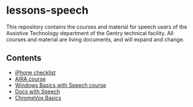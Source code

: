 # lessons-speech

This repository contains the courses and material for speech users of
the Assistive Technology department of the Gentry technical facility.
All courses and material are living documents, and will expand and
change.

## Contents

* [iPhone checklist](iphone/iPhone-checklist.org)
* [AIRA course](aira/description.html)
* [Windows Basics with Speech course](Windows%20Speech/toc.html)
* [Docs with Speech](Docs%20With%20Speech/lesson%2001.html)
* [ChromeVox Basics](chromevox%20basics/description.html)
